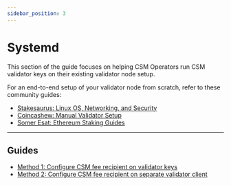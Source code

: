 ```yaml
---
sidebar_position: 3
---
```


# Systemd

This section of the guide focuses on helping CSM Operators run CSM validator keys on their existing validator node setup.

For an end-to-end setup of your validator node from scratch, refer to these community guides:

* [Stakesaurus: Linux OS, Networking, and Security](https://dvt-homestaker.stakesaurus.com/linux-os-networking-and-security/install-and-prepare-the-os)
* [Coincashew: Manual Validator Setup](https://www.coincashew.com/coins/overview-eth/guide-or-how-to-setup-a-validator-on-eth2-mainnet/overview-manual-installation)
* [Somer Esat: Ethereum Staking Guides](https://github.com/SomerEsat/ethereum-staking-guides)

---

## Guides

* [Method 1: Configure CSM fee recipient on validator keys](./method-1-configure-csm-fee-recipient-on-validator-keys.md)
* [Method 2: Configure CSM fee recipient on separate validator client](./method-2-configure-csm-fee-recipient-on-separate-validator-client.md)